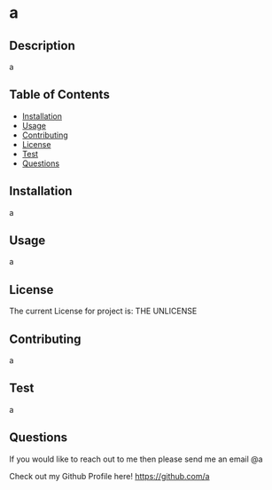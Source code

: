 # a



## Description

a

## Table of Contents

- [Installation](#installation)
- [Usage](#usage)
- [Contributing](#contributing)
- [License](#license)
- [Test](#test)
- [Questions](#questions)

## Installation

a

## Usage

a

## License

 The current License for project is: THE UNLICENSE

## Contributing

a

## Test

a

## Questions

If you would like to reach out to me then please send me an email @a

Check out my Github Profile here!
https://github.com/a


  
